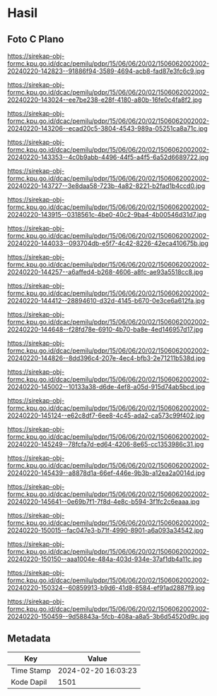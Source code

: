 # Hasil

## Foto C Plano

https://sirekap-obj-formc.kpu.go.id/dcac/pemilu/pdpr/15/06/06/20/02/1506062002002-20240220-142823--91886f94-3589-4694-acb8-fad87e3fc6c9.jpg

https://sirekap-obj-formc.kpu.go.id/dcac/pemilu/pdpr/15/06/06/20/02/1506062002002-20240220-143024--ee7be238-e28f-4180-a80b-16fe0c4fa8f2.jpg

https://sirekap-obj-formc.kpu.go.id/dcac/pemilu/pdpr/15/06/06/20/02/1506062002002-20240220-143206--ecad20c5-3804-4543-989a-05251ca8a71c.jpg

https://sirekap-obj-formc.kpu.go.id/dcac/pemilu/pdpr/15/06/06/20/02/1506062002002-20240220-143353--4c0b9abb-4496-44f5-a4f5-6a52d6689722.jpg

https://sirekap-obj-formc.kpu.go.id/dcac/pemilu/pdpr/15/06/06/20/02/1506062002002-20240220-143727--3e8daa58-723b-4a82-8221-b2fad1b4ccd0.jpg

https://sirekap-obj-formc.kpu.go.id/dcac/pemilu/pdpr/15/06/06/20/02/1506062002002-20240220-143915--0318561c-4be0-40c2-9ba4-4b00546d31d7.jpg

https://sirekap-obj-formc.kpu.go.id/dcac/pemilu/pdpr/15/06/06/20/02/1506062002002-20240220-144033--093704db-e5f7-4c42-8226-42eca410675b.jpg

https://sirekap-obj-formc.kpu.go.id/dcac/pemilu/pdpr/15/06/06/20/02/1506062002002-20240220-144257--a6affed4-b268-4606-a8fc-ae93a5518cc8.jpg

https://sirekap-obj-formc.kpu.go.id/dcac/pemilu/pdpr/15/06/06/20/02/1506062002002-20240220-144412--28894610-d32d-4145-b670-0e3ce6a612fa.jpg

https://sirekap-obj-formc.kpu.go.id/dcac/pemilu/pdpr/15/06/06/20/02/1506062002002-20240220-144648--f28fd78e-6910-4b70-ba8e-4ed146957d17.jpg

https://sirekap-obj-formc.kpu.go.id/dcac/pemilu/pdpr/15/06/06/20/02/1506062002002-20240220-144826--8dd396c4-207e-4ec4-bfb3-2e71211b538d.jpg

https://sirekap-obj-formc.kpu.go.id/dcac/pemilu/pdpr/15/06/06/20/02/1506062002002-20240220-145002--10133a38-d6de-4ef8-a05d-915d74ab5bcd.jpg

https://sirekap-obj-formc.kpu.go.id/dcac/pemilu/pdpr/15/06/06/20/02/1506062002002-20240220-145124--e62c8df7-6ee8-4c45-ada2-ca573c99f402.jpg

https://sirekap-obj-formc.kpu.go.id/dcac/pemilu/pdpr/15/06/06/20/02/1506062002002-20240220-145249--78fcfa7d-ed64-4206-8e65-cc1353986c31.jpg

https://sirekap-obj-formc.kpu.go.id/dcac/pemilu/pdpr/15/06/06/20/02/1506062002002-20240220-145439--a8878d1a-66ef-446e-9b3b-a12ea2a0014d.jpg

https://sirekap-obj-formc.kpu.go.id/dcac/pemilu/pdpr/15/06/06/20/02/1506062002002-20240220-145641--0e69b7f1-7f8d-4e8c-b594-3f1fc2c6eaaa.jpg

https://sirekap-obj-formc.kpu.go.id/dcac/pemilu/pdpr/15/06/06/20/02/1506062002002-20240220-150015--fac047e3-b71f-4990-8901-a6a093a34542.jpg

https://sirekap-obj-formc.kpu.go.id/dcac/pemilu/pdpr/15/06/06/20/02/1506062002002-20240220-150150--aaa1004e-484a-403d-934e-37af1db4a11c.jpg

https://sirekap-obj-formc.kpu.go.id/dcac/pemilu/pdpr/15/06/06/20/02/1506062002002-20240220-150324--60859913-b9d6-41d8-8584-ef91ad2887f9.jpg

https://sirekap-obj-formc.kpu.go.id/dcac/pemilu/pdpr/15/06/06/20/02/1506062002002-20240220-150459--9d58843a-5fcb-408a-a8a5-3b6d54520d9c.jpg


## Metadata

| Key        | Value               |
| ---------- | ------------------- |
| Time Stamp | 2024-02-20 16:03:23 |
| Kode Dapil | 1501                |



